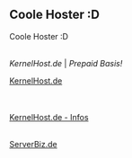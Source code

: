 ## Coole Hoster :D


Coole Hoster :D
<br><br>

*KernelHost.de* | _Prepaid Basis!_

<a title="KernelHost.de - Prepaid Basis" href="https://kernelhost.de/" target="_blank">KernelHost.de</a>

<br><br>
<a href="https://saveconnectionpe.github.io/hoster/kernelhost/" title="KernelHost - Infos">KernelHost.de - Infos</a>
<br><br>

<a href="https://saveconnectionpe.github.io/hoster/serverbiz/" title="ServerBiz.de - Gute Cloud Server">ServerBiz.de</a>
